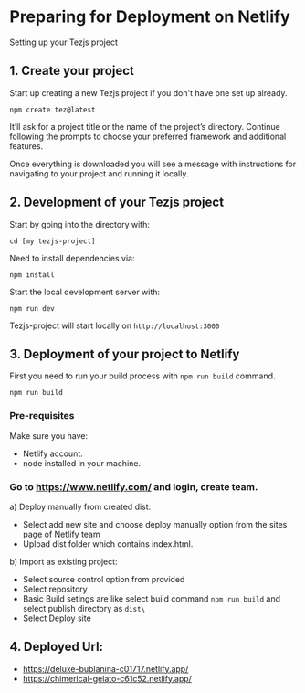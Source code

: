 
# Preparing for Deployment on Netlify
Setting up your Tezjs project

## 1. Create your project
Start up creating a new Tezjs project if you don't have one set up already.
```
npm create tez@latest
```

It’ll ask for a project title or the name of the project’s directory. Continue following the prompts to choose your preferred framework and additional features.

Once everything is downloaded you will see a message with instructions for navigating to your project and running it locally.

## 2. Development of your Tezjs project
Start by going into the directory with:
```
cd [my tezjs-project]
```

Need to install dependencies via:
```
npm install
```

Start the local development server with:
```
npm run dev
```

Tezjs-project will start locally on `http://localhost:3000`

## 3. Deployment of your project to Netlify
First you need to run your build process with `npm run build` command.
```
npm run build
```

### Pre-requisites
Make sure you have:
  - Netlify account.
  - node installed in your machine.

### Go to https://www.netlify.com/ and login, create team. 
 a) Deploy manually from created dist:   
- Select add new site and choose deploy manually option from the sites page of Netlify team
- Upload dist folder which contains index.html.

 b) Import as existing project:
- Select source control option from provided
- Select repository 
- Basic Build setings are like select build command `npm run build` and select publish directory as `dist\`
- Select Deploy site


## 4.  Deployed Url:
 - https://deluxe-bublanina-c01717.netlify.app/
 - https://chimerical-gelato-c61c52.netlify.app/
